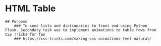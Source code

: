 # HTML Table
    ## Purpose
        ### To send lists and dictionaries to front end using Python Flask. Secondary task was to implement animations to table rows from CSS Tricks for fun
        ### https://css-tricks.com/making-css-animations-feel-natural/